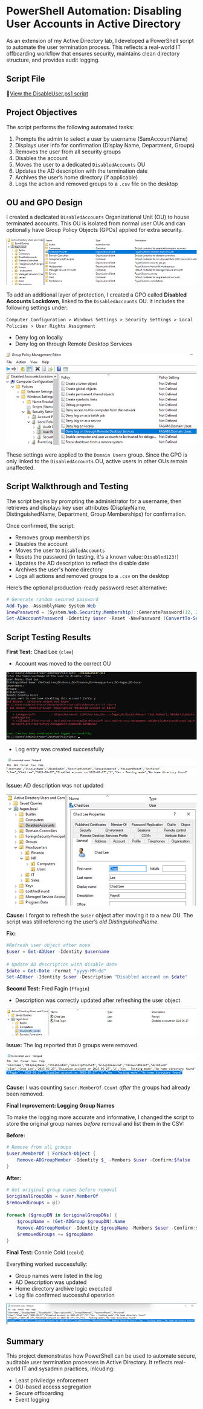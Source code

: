 # PowerShell Automation: Disabling User Accounts in Active Directory

As an extension of my Active Directory lab, I developed a PowerShell script to automate the user termination process. This reflects a real-world IT offboarding workflow that ensures security, maintains clean directory structure, and provides audit logging.     



## Script File
📄[View the DisableUser.ps1 script](./DisableUser.ps1)     



## Project Objectives

The script performs the following automated tasks:
1. Prompts the admin to select a user by username (SamAccountName)
2. Displays user info for confirmation (Display Name, Department, Groups)
3. Removes the user from all security groups
4. Disables the account
5. Moves the user to a dedicated `DisabledAccounts` OU
6. Updates the AD description with the termination date
7. Archives the user’s home directory (if applicable)
8. Logs the action and removed groups to a `.csv` file on the desktop



## OU and GPO Design

I created a dedicated `DisabledAccounts` Organizational Unit (OU) to house terminated accounts. This OU is isolated from normal user OUs and can optionally have Group Policy Objects (GPOs) applied for extra security.      

![image1](images/DisabledAccounts.png)     


To add an additional layer of protection, I created a GPO called **Disabled Accounts Lockdown**, linked to the `DisabledAccounts` OU. It includes the following settings under:     

`Computer Configuration > Windows Settings > Security Settings > Local Policies > User Rights Assignment`     
- Deny log on locally
- Deny log on through Remote Desktop Services     

![image2](images/DenyLogin.png)     

These settings were applied to the `Domain Users` group. Since the GPO is only linked to the `DisabledAccounts` OU, active users in other OUs remain unaffected.     



## Script Walkthrough and Testing

The script begins by prompting the administrator for a username, then retrieves and displays key user attributes (DisplayName, DistinguishedName, Department, Group Memberships) for confirmation.     

Once confirmed, the script:     
- Removes group memberships
- Disables the account
- Moves the user to `DisabledAccounts`
- Resets the password (in testing, it's a known value: `Disabled123!`)
- Updates the AD description to reflect the disable date
- Archives the user's home directory
- Logs all actions and removed groups to a `.csv` on the desktop

Here’s the optional production-ready password reset alternative:       

```powershell
# Generate random secured password
Add-Type -AssemblyName System.Web
$newPassword = [System.Web.Security.Membership]::GeneratePassword(12, 2)
Set-ADAccountPassword -Identity $user -Reset -NewPassword (ConvertTo-SecureString -AsPlainText $newPassword -Force)
```



## Script Testing Results

**First Test:** Chad Lee (`clee`)     

- Account was moved to the correct OU     

![image3](images/cleeDisable.png)       


- Log entry was created successfully

![image5](images/TerminatedUsers.png)     


**Issue:** AD description was not updated     

![image4](images/cleeProperties.png)     


**Cause:** I forgot to refresh the `$user` object after moving it to a new OU. The script was still referencing the user’s _old DistinguishedName_.         


**Fix:**     

```powershell
#Refresh user object after move
$user = Get-ADUser -Identity $username

# Update AD description with disable date
$date = Get-Date -Format "yyyy-MM-dd"
Set-ADUser -Identity $user -Description "Disabled account on $date"
```     



**Second Test:** Fred Fagin (`ffagin`)      

- Description was correctly updated after refreshing the user object     

![image7](images/Usersffagin.png)     


**Issue:** The log reported that 0 groups were removed.     

![image8](images/TerminationError.png)      


**Cause:** I was counting `$user.MemberOf.Count` _after_ the groups had already been removed.     

**Final Improvement: Logging Group Names**          

To make the logging more accurate and informative, I changed the script to store the original group names _before_ removal and list them in the CSV:     

**Before:**     
```powershell
# Remove from all groups
$user.MemberOf | ForEach-Object {
    Remove-ADGroupMember -Identity $_ -Members $user -Confirm:$false
}
```     
  
**After:**     
```powershell
# Get original group names before removal
$originalGroupDNs = $user.MemberOf
$removedGroups = @()

foreach ($groupDN in $originalGroupDNs) {
    $groupName = (Get-ADGroup $groupDN).Name
    Remove-ADGroupMember -Identity $groupName -Members $user -Confirm:$false
    $removedGroups += $groupName
}
```     



**Final Test:** Connie Cold (`ccold`)     

Everything worked successfully:     
- Group names were listed in the log
- AD Description was updated
- Home directory archive logic executed
- Log file confirmed successful operation     

![image10](images/TermLogccold.png)        


## Summary 

This project demonstrates how PowerShell can be used to automate secure, auditable user termination processes in Active Directory. It reflects real-world IT and sysadmin practices, inlcuding:     
- Least priviledge enforcement
- OU-based access segregation
- Secure offboarding
- Event logging

